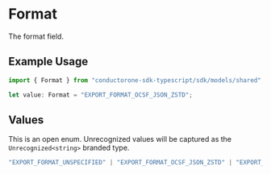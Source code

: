# Format

The format field.

## Example Usage

```typescript
import { Format } from "conductorone-sdk-typescript/sdk/models/shared";

let value: Format = "EXPORT_FORMAT_OCSF_JSON_ZSTD";
```

## Values

This is an open enum. Unrecognized values will be captured as the `Unrecognized<string>` branded type.

```typescript
"EXPORT_FORMAT_UNSPECIFIED" | "EXPORT_FORMAT_OCSF_JSON_ZSTD" | "EXPORT_FORMAT_OCSF_JSON_GZIP" | Unrecognized<string>
```